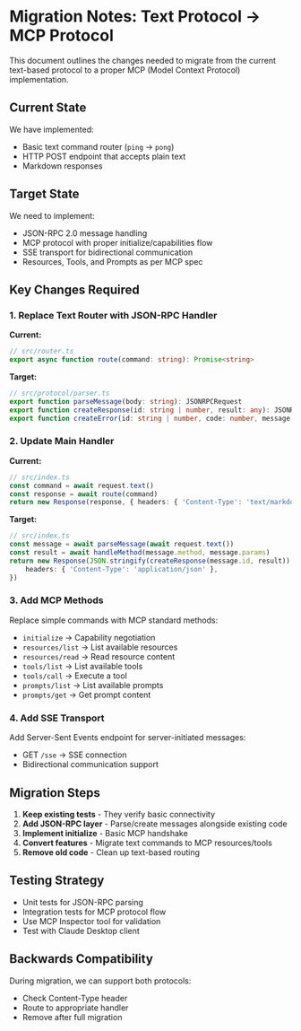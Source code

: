 # Migration Notes: Text Protocol → MCP Protocol

This document outlines the changes needed to migrate from the current text-based protocol to a proper MCP (Model Context Protocol) implementation.

## Current State

We have implemented:

- Basic text command router (`ping` → `pong`)
- HTTP POST endpoint that accepts plain text
- Markdown responses

## Target State

We need to implement:

- JSON-RPC 2.0 message handling
- MCP protocol with proper initialize/capabilities flow
- SSE transport for bidirectional communication
- Resources, Tools, and Prompts as per MCP spec

## Key Changes Required

### 1. Replace Text Router with JSON-RPC Handler

**Current:**

```typescript
// src/router.ts
export async function route(command: string): Promise<string>
```

**Target:**

```typescript
// src/protocol/parser.ts
export function parseMessage(body: string): JSONRPCRequest
export function createResponse(id: string | number, result: any): JSONRPCResponse
export function createError(id: string | number, code: number, message: string): JSONRPCResponse
```

### 2. Update Main Handler

**Current:**

```typescript
// src/index.ts
const command = await request.text()
const response = await route(command)
return new Response(response, { headers: { 'Content-Type': 'text/markdown' } })
```

**Target:**

```typescript
// src/index.ts
const message = await parseMessage(await request.text())
const result = await handleMethod(message.method, message.params)
return new Response(JSON.stringify(createResponse(message.id, result)), {
	headers: { 'Content-Type': 'application/json' },
})
```

### 3. Add MCP Methods

Replace simple commands with MCP standard methods:

- `initialize` → Capability negotiation
- `resources/list` → List available resources
- `resources/read` → Read resource content
- `tools/list` → List available tools
- `tools/call` → Execute a tool
- `prompts/list` → List available prompts
- `prompts/get` → Get prompt content

### 4. Add SSE Transport

Add Server-Sent Events endpoint for server-initiated messages:

- GET `/sse` → SSE connection
- Bidirectional communication support

## Migration Steps

1. **Keep existing tests** - They verify basic connectivity
2. **Add JSON-RPC layer** - Parse/create messages alongside existing code
3. **Implement initialize** - Basic MCP handshake
4. **Convert features** - Migrate text commands to MCP resources/tools
5. **Remove old code** - Clean up text-based routing

## Testing Strategy

- Unit tests for JSON-RPC parsing
- Integration tests for MCP protocol flow
- Use MCP Inspector tool for validation
- Test with Claude Desktop client

## Backwards Compatibility

During migration, we can support both protocols:

- Check Content-Type header
- Route to appropriate handler
- Remove after full migration
